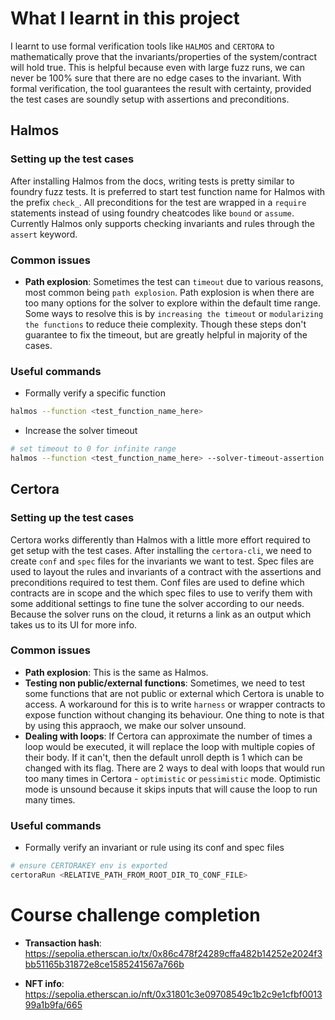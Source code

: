 # What I learnt in this project

I learnt to use formal verification tools like `HALMOS` and `CERTORA` to mathematically prove that the invariants/properties of the system/contract will hold true. This is helpful because even with large fuzz runs, we can never be 100% sure that there are no edge cases to the invariant. With formal verification, the tool guarantees the result with certainty, provided the test cases are soundly setup with assertions and preconditions.

## Halmos

### Setting up the test cases
After installing Halmos from the docs, writing tests is pretty similar to foundry fuzz tests. It is preferred to start test function name for Halmos with the prefix `check_`. All preconditions for the test are wrapped in a `require` statements instead of using foundry cheatcodes like `bound` or `assume`. Currently Halmos only supports checking invariants and rules through the `assert` keyword.

### Common issues
- **Path explosion**: Sometimes the test can `timeout` due to various reasons, most common being `path explosion`. Path explosion is when there are too many options for the solver to explore within the default time range. Some ways to resolve this is by `increasing the timeout` or `modularizing the functions` to reduce theie complexity. Though these steps don't guarantee to fix the timeout, but are greatly helpful in majority of the cases.

### Useful commands
- Formally verify a specific function
```bash
halmos --function <test_function_name_here>
```
- Increase the solver timeout
```bash
# set timeout to 0 for infinite range
halmos --function <test_function_name_here> --solver-timeout-assertion <timeout_ms_here>
```

## Certora

### Setting up the test cases
Certora works differently than Halmos with a little more effort required to get setup with the test cases. After installing the `certora-cli`, we need to create `conf` and `spec` files for the invariants we want to test. Spec files are used to layout the rules and invariants of a contract with the assertions and preconditions required to test them. Conf files are used to define which contracts are in scope and the which spec files to use to verify them with some additional settings to fine tune the solver according to our needs. Because the solver runs on the cloud, it returns a link as an output which takes us to its UI for more info.

### Common issues
- **Path explosion**: This is the same as Halmos.
- **Testing non public/external functions**: Sometimes, we need to test some functions that are not public or external which Certora is unable to access. A workaround for this is to write `harness` or wrapper contracts to expose function without changing its behaviour. One thing to note is that by using this appraoch, we make our solver unsound.
- **Dealing with loops**: If Certora can approximate the number of times a loop would be executed, it will replace the loop with multiple copies of their body. If it can't, then the default unroll depth is 1 which can be changed with its flag. There are 2 ways to deal with loops that would run too many times in Certora - `optimistic` or `pessimistic` mode. Optimistic mode is unsound because it skips inputs that will cause the loop to run many times.

### Useful commands
- Formally verify an invariant or rule using its conf and spec files
```bash
# ensure CERTORAKEY env is exported
certoraRun <RELATIVE_PATH_FROM_ROOT_DIR_TO_CONF_FILE>
```

# Course challenge completion

- **Transaction hash**: https://sepolia.etherscan.io/tx/0x86c478f24289cffa482b14252e2024f3bb51165b31872e8ce1585241567a766b

- **NFT info**: https://sepolia.etherscan.io/nft/0x31801c3e09708549c1b2c9e1cfbf001399a1b9fa/665